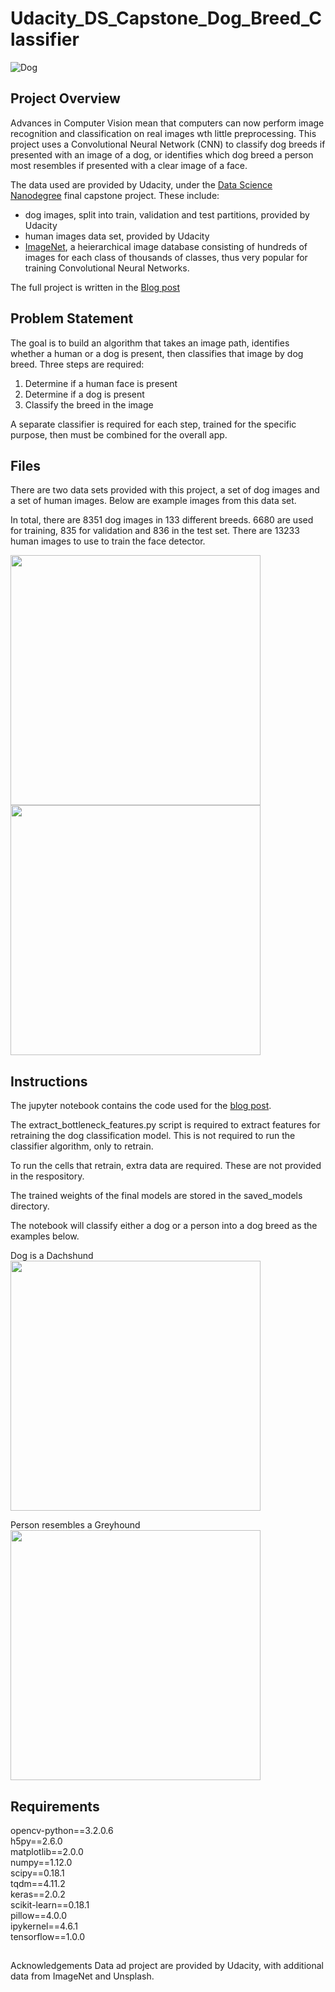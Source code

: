 # Udacity_DS_Capstone_Dog_Breed_Classifier

[image0]: https://github.com/natsci-droid/Udacity_DS_Capstone_Dog_Breed_Classifier/blob/main/sample_images/Dog3.jpg "Dog"

![Dog][image0]


## Project Overview
Advances in Computer Vision mean that computers can now perform image recognition and classification on real images wth little preprocessing. This project uses a Convolutional Neural Network (CNN) to classify dog breeds if presented with an image of a dog, or identifies which dog breed a person most resembles if presented with a clear image of a face.

The data used are provided by Udacity, under the [Data Science Nanodegree](https://www.udacity.com/course/data-scientist-nanodegree--nd025) final capstone project. These include:
* dog images, split into train, validation and test partitions, provided by Udacity
* human images data set, provided by Udacity
* [ImageNet](http://www.image-net.org/), a heierarchical image database consisting of hundreds of images for each class of thousands of classes, thus very popular for training Convolutional Neural Networks.

The full project is written in the [Blog post](https://natsci-droid.github.io/Classifying-Dog-Breeds/)

## Problem Statement
The goal is to build an algorithm that takes an image path, identifies whether a human or a dog is present, then classifies that image by dog breed. Three steps are required:
1) Determine if a human face is present
2) Determine if a dog is present
3) Classify the breed in the image

A separate classifier is required for each step, trained for the specific purpose, then must be combined for the overall app.


## Files
There are two data sets provided with this project, a set of dog images and a set of human images. Below are example images from this data set.

In total, there are 8351 dog images in 133 different breeds. 6680 are used for training, 835 for validation and 836 in the test set. There are 13233 human images to use to train the face detector.

<img src=https://github.com/natsci-droid/Udacity_DS_Capstone_Dog_Breed_Classifier/blob/main/Brittany_02625.jpg  height="400"> <img src=https://github.com/natsci-droid/Udacity_DS_Capstone_Dog_Breed_Classifier/blob/main/example_person.png  height="400">


## Instructions
The jupyter notebook contains the code used for the [blog post](https://natsci-droid.github.io/Classifying-Dog-Breeds/).

The extract_bottleneck_features.py script is required to extract features for retraining the dog classification model. This is not required to run the classifier algorithm, only to retrain.

To run the cells that retrain, extra data are required. These are not provided in the respository.

The trained weights of the final models are stored in the saved_models directory.

The notebook will classify either a dog or a person into a dog breed as the examples below.

Dog is a Dachshund  
<img src=https://github.com/natsci-droid/Udacity_DS_Capstone_Dog_Breed_Classifier/blob/main/sample_images/Dog1.jpg  width="400">

Person resembles a Greyhound  
<img src=https://github.com/natsci-droid/Udacity_DS_Capstone_Dog_Breed_Classifier/blob/main/sample_images/Person3.jpg  width="400"> 


## Requirements
opencv-python==3.2.0.6  
h5py==2.6.0  
matplotlib==2.0.0  
numpy==1.12.0  
scipy==0.18.1  
tqdm==4.11.2  
keras==2.0.2  
scikit-learn==0.18.1  
pillow==4.0.0  
ipykernel==4.6.1  
tensorflow==1.0.0  

##
Acknowledgements
Data ad project are provided by Udacity, with additional data from ImageNet and Unsplash.
